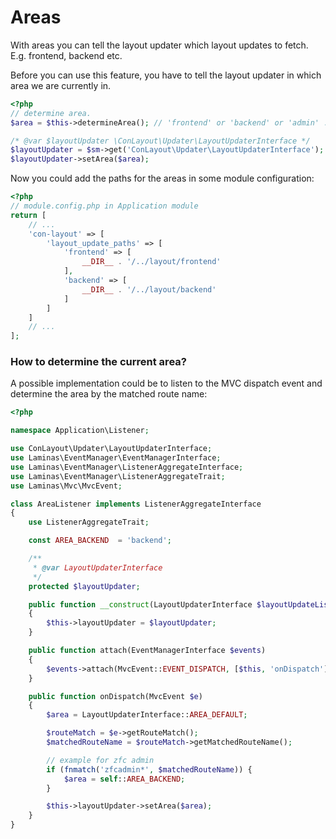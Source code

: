 # Areas

With areas you can tell the layout updater which layout updates to fetch.
E.g. frontend, backend etc.

Before you can use this feature, you have to tell the layout updater
in which area we are currently in.


````php
<?php
// determine area.
$area = $this->determineArea(); // 'frontend' or 'backend' or 'admin' ...

/* @var $layoutUpdater \ConLayout\Updater\LayoutUpdaterInterface */
$layoutUpdater = $sm->get('ConLayout\Updater\LayoutUpdaterInterface');
$layoutUpdater->setArea($area);

````

Now you could add the paths for the areas in some module configuration:

````php
<?php
// module.config.php in Application module
return [
    // ...
    'con-layout' => [
        'layout_update_paths' => [
            'frontend' => [
                __DIR__ . '/../layout/frontend'
            ],
            'backend' => [
                __DIR__ . '/../layout/backend'
            ]
        ]
    ]
    // ...
];
````

### How to determine the current area?

A possible implementation could be to listen to the MVC dispatch event
and determine the area by the matched route name:


````php
<?php

namespace Application\Listener;

use ConLayout\Updater\LayoutUpdaterInterface;
use Laminas\EventManager\EventManagerInterface;
use Laminas\EventManager\ListenerAggregateInterface;
use Laminas\EventManager\ListenerAggregateTrait;
use Laminas\Mvc\MvcEvent;

class AreaListener implements ListenerAggregateInterface
{
    use ListenerAggregateTrait;

    const AREA_BACKEND  = 'backend';

    /**
     * @var LayoutUpdaterInterface
     */
    protected $layoutUpdater;

    public function __construct(LayoutUpdaterInterface $layoutUpdateListener)
    {
        $this->layoutUpdater = $layoutUpdater;
    }

    public function attach(EventManagerInterface $events)
    {
        $events->attach(MvcEvent::EVENT_DISPATCH, [$this, 'onDispatch']);
    }

    public function onDispatch(MvcEvent $e)
    {
        $area = LayoutUpdaterInterface::AREA_DEFAULT;

        $routeMatch = $e->getRouteMatch();
        $matchedRouteName = $routeMatch->getMatchedRouteName();

        // example for zfc admin
        if (fnmatch('zfcadmin*', $matchedRouteName)) {
            $area = self::AREA_BACKEND;
        }

        $this->layoutUpdater->setArea($area);
    }
}
````

